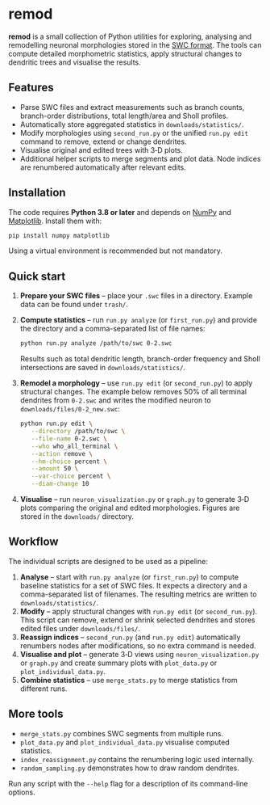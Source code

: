 # remod

**remod** is a small collection of Python utilities for exploring, analysing and
remodelling neuronal morphologies stored in the
[SWC format](http://www.neuronland.org/NLMorphologyConverter/MorphologyFormats/SWC/).
The tools can compute detailed morphometric statistics, apply structural changes
to dendritic trees and visualise the results.

## Features

- Parse SWC files and extract measurements such as branch counts, branch-order
  distributions, total length/area and Sholl profiles.
- Automatically store aggregated statistics in `downloads/statistics/`.
- Modify morphologies using `second_run.py` or the unified
  `run.py edit` command to remove, extend or change dendrites.
- Visualise original and edited trees with 3‑D plots.
- Additional helper scripts to merge segments and plot data. Node indices are
  renumbered automatically after relevant edits.

## Installation

The code requires **Python 3.8 or later** and depends on
[NumPy](https://numpy.org/) and [Matplotlib](https://matplotlib.org/).
Install them with:

```bash
pip install numpy matplotlib
```

Using a virtual environment is recommended but not mandatory.

## Quick start

1. **Prepare your SWC files** – place your `.swc` files in a directory. Example
   data can be found under `trash/`.

2. **Compute statistics** – run `run.py analyze` (or `first_run.py`) and provide
   the directory and a comma-separated list of file names:

   ```bash
   python run.py analyze /path/to/swc 0-2.swc
   ```

   Results such as total dendritic length, branch-order frequency and Sholl
   intersections are saved in `downloads/statistics/`.

3. **Remodel a morphology** – use `run.py edit` (or `second_run.py`) to apply structural changes.
   The example below removes 50% of all terminal dendrites from `0-2.swc` and
   writes the modified neuron to `downloads/files/0-2_new.swc`:

   ```bash
   python run.py edit \
      --directory /path/to/swc \
      --file-name 0-2.swc \
      --who who_all_terminal \
      --action remove \
      --hm-choice percent \
      --amount 50 \
      --var-choice percent \
      --diam-change 10
   ```

4. **Visualise** – run `neuron_visualization.py` or `graph.py` to generate 3‑D
   plots comparing the original and edited morphologies. Figures are stored in
   the `downloads/` directory.

## Workflow

The individual scripts are designed to be used as a pipeline:

1. **Analyse** – start with `run.py analyze` (or `first_run.py`) to compute baseline statistics for a
   set of SWC files. It expects a directory and a comma-separated list of
   filenames. The resulting metrics are written to
   `downloads/statistics/`.
2. **Modify** – apply structural changes with `run.py edit` (or `second_run.py`).
   This script can remove, extend or shrink selected dendrites and stores edited files under `downloads/files/`.
3. **Reassign indices** – `second_run.py` (and `run.py edit`) automatically renumbers nodes after
   modifications, so no extra command is needed.
4. **Visualise and plot** – generate 3‑D views using `neuron_visualization.py`
   or `graph.py` and create summary plots with `plot_data.py` or
   `plot_individual_data.py`.
5. **Combine statistics** – use `merge_stats.py` to merge statistics from
   different runs.

## More tools

- `merge_stats.py` combines SWC segments from multiple runs.
- `plot_data.py` and `plot_individual_data.py` visualise computed statistics.
- `index_reassignment.py` contains the renumbering logic used internally.
- `random_sampling.py` demonstrates how to draw random dendrites.

Run any script with the `--help` flag for a description of its command-line
options.
